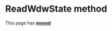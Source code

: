 # ReadWdwState method #

This page has [**moved**](https://lib-docs.delphidabbler.com/WdwState/5/API/TPJRegWdwState-ReadWdwState)